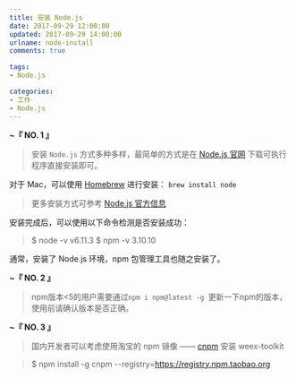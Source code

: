 ```yaml
---
title: 安装 Node.js
date: 2017-09-29 12:00:00
updated: 2017-09-29 14:00:00
urlname: node-install
comments: true

tags:
- Node.js

categories: 
- 工作 
- Node.js
---
```


**~『 NO. 1 』**

> 安装 `Node.js` 方式多种多样，最简单的方式是在 [Node.js 官网](https://nodejs.org/en/) 下载可执行程序直接安装即可。

对于 Mac，可以使用 [Homebrew](http://brew.sh/) 进行安装：
``` brew install node ```

> 更多安装方式可参考 [Node.js 官方信息](https://nodejs.org/en/download/)

安装完成后，可以使用以下命令检测是否安装成功：
> $ node -v
> v6.11.3
> $ npm -v
> 3.10.10 

通常，安装了 Node.js 环境，npm 包管理工具也随之安装了。

**~『 NO. 2 』**

> npm版本<5的用户需要通过`npm i npm@latest -g `更新一下npm的版本，使用前请确认版本是否正确。


**~『 NO. 3 』**

> 国内开发者可以考虑使用淘宝的 npm 镜像 —— [cnpm](https://npm.taobao.org/) 安装 weex-toolkit

> $ npm install -g cnpm --registry=https://registry.npm.taobao.org




